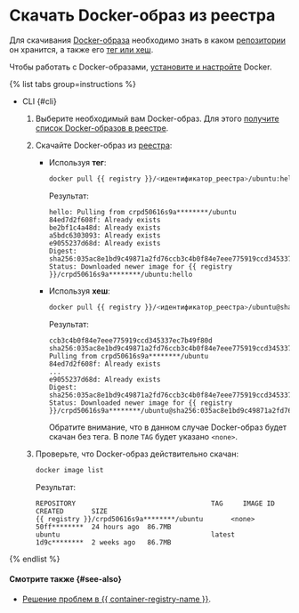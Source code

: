 # Скачать Docker-образ из реестра

Для скачивания [Docker-образа](../../concepts/docker-image.md) необходимо знать в каком [репозитории](../../concepts/repository.md) он хранится, а также его [тег или хеш](../../concepts/docker-image.md#version).

Чтобы работать с Docker-образами, [установите и настройте](../configure-docker.md) Docker.

{% list tabs group=instructions %}

- CLI {#cli}

  1. Выберите необходимый вам Docker-образ. Для этого [получите список Docker-образов в реестре](docker-image-list.md#docker-image-list).
  1. Скачайте Docker-образ из [реестра](../../concepts/registry.md):
     * Используя **тег**:

       ```bash
       docker pull {{ registry }}/<идентификатор_реестра>/ubuntu:hello
       ```

       Результат:

       ```text
       hello: Pulling from crpd50616s9a********/ubuntu
       84ed7d2f608f: Already exists
       be2bf1c4a48d: Already exists
       a5bdc6303093: Already exists
       e9055237d68d: Already exists
       Digest: sha256:035ac8e1bd9c49871a2fd76ccb3c4b0f84e7eee775919ccd345337ec********
       Status: Downloaded newer image for {{ registry }}/crpd50616s9a********/ubuntu:hello
       ```

     * Используя **хеш**:

       ```bash
       docker pull {{ registry }}/<идентификатор_реестра>/ubuntu@sha256:035ac8e1bd9c49871a2fd76
       ```

       Результат:

       ```text
       ccb3c4b0f84e7eee775919ccd345337ec7b49f80d
       sha256:035ac8e1bd9c49871a2fd76ccb3c4b0f84e7eee775919ccd345337ec********: Pulling from crpd50616s9a********/ubuntu
       84ed7d2f608f: Already exists
       ...
       e9055237d68d: Already exists
       Digest: sha256:035ac8e1bd9c49871a2fd76ccb3c4b0f84e7eee775919ccd345337ec********
       Status: Downloaded newer image for {{ registry }}/crpd50616s9a********/ubuntu@sha256:035ac8e1bd9c49871a2fd76ccb3c4b0f84e7eee775919ccd345337ec********
       ```

       Обратите внимание, что в данном случае Docker-образ будет скачан без тега. В поле `TAG` будет указано `<none>`.
  1. Проверьте, что Docker-образ действительно скачан:

     ```bash
     docker image list
     ```

     Результат:

     ```text
     REPOSITORY                                  TAG     IMAGE ID      CREATED       SIZE
     {{ registry }}/crpd50616s9a********/ubuntu       <none>  50ff********  24 hours ago  86.7MB
     ubuntu                                      latest  1d9c********  2 weeks ago   86.7MB
     ```

{% endlist %}

#### Смотрите также {#see-also}

* [Решение проблем в {{ container-registry-name }}](../../error/index.md).